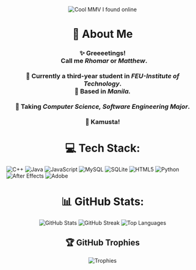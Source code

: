 <p align="center">
  <img src="https://github.com/user-attachments/assets/80bb9f86-a051-411e-b5ca-3481b375d211" alt="Cool MMV I found online"/>
</p>

<h1 align="center">💫 About Me</h1>


<h3 align="center" display = "inline-block">
  ✨ Greeeetings!<br>
   &nbsp;&nbsp;Call me <i>Rhomar</i> or <i>Matthew</i>.<br><br>
  🎯 Currently a third-year student in <i>FEU-Institute of Technology</i>.<br>
  📌 Based in <i>Manila.</i><br><br>
  📜 Taking <i>Computer Science, Software Engineering Major</i>.<br><br>
  👋 Kamusta!
</h3>




<h1 align="center">💻 Tech Stack:</h1>


  ![C++](https://img.shields.io/badge/c++-%2300599C.svg?style=for-the-badge&logo=c%2B%2B&logoColor=white) 
  ![Java](https://img.shields.io/badge/java-%23ED8B00.svg?style=for-the-badge&logo=openjdk&logoColor=white) 
  ![JavaScript](https://img.shields.io/badge/javascript-%23323330.svg?style=for-the-badge&logo=javascript&logoColor=%23F7DF1E) 
  ![MySQL](https://img.shields.io/badge/mysql-4479A1.svg?style=for-the-badge&logo=mysql&logoColor=white) 
  ![SQLite](https://img.shields.io/badge/sqlite-%2307405e.svg?style=for-the-badge&logo=sqlite&logoColor=white) 
  ![HTML5](https://img.shields.io/badge/html5-%23E34F26.svg?style=for-the-badge&logo=html5&logoColor=white) 
  ![Python](https://img.shields.io/badge/python-3670A0?style=for-the-badge&logo=python&logoColor=ffdd54) 
  ![After Effects](https://img.shields.io/badge/Adobe%20After%20Effects-9999FF.svg?style=for-the-badge&logo=Adobe%20After%20Effects&logoColor=white) 
  ![Adobe](https://img.shields.io/badge/adobe-%23FF0000.svg?style=for-the-badge&logo=adobe&logoColor=white)


<h1 align="center">📊 GitHub Stats:</h1>

<p align="center">
  <img src="https://github-readme-stats.vercel.app/api?username=marhosa&theme=darcula&hide_border=true&include_all_commits=false&count_private=true" alt="GitHub Stats"/>
  <img src="https://nirzak-streak-stats.vercel.app/?user=marhosa&theme=darcula&hide_border=true" alt="GitHub Streak"/>
  <img src="https://github-readme-stats.vercel.app/api/top-langs/?username=marhosa&theme=darcula&hide_border=true&include_all_commits=false&count_private=true&layout=compact" alt="Top Languages"/>
</p>



<h2 align="center">🏆 GitHub Trophies</h2>

<p align="center">
  <img src="https://github-profile-trophy.vercel.app/?username=marhosa&theme=onedark&no-frame=false&no-bg=true&margin-w=4" alt="Trophies"/>
</p>
